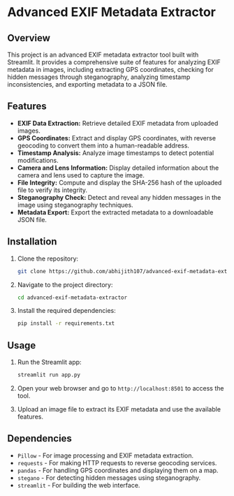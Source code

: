 # Advanced EXIF Metadata Extractor

## Overview

This project is an advanced EXIF metadata extractor tool built with Streamlit. It provides a comprehensive suite of features for analyzing EXIF metadata in images, including extracting GPS coordinates, checking for hidden messages through steganography, analyzing timestamp inconsistencies, and exporting metadata to a JSON file.

## Features

- **EXIF Data Extraction:** Retrieve detailed EXIF metadata from uploaded images.
- **GPS Coordinates:** Extract and display GPS coordinates, with reverse geocoding to convert them into a human-readable address.
- **Timestamp Analysis:** Analyze image timestamps to detect potential modifications.
- **Camera and Lens Information:** Display detailed information about the camera and lens used to capture the image.
- **File Integrity:** Compute and display the SHA-256 hash of the uploaded file to verify its integrity.
- **Steganography Check:** Detect and reveal any hidden messages in the image using steganography techniques.
- **Metadata Export:** Export the extracted metadata to a downloadable JSON file.


## Installation

1. Clone the repository:
    ```bash
    git clone https://github.com/abhijith107/advanced-exif-metadata-extractor.git
    ```

2. Navigate to the project directory:
    ```bash
    cd advanced-exif-metadata-extractor
    ```

3. Install the required dependencies:
    ```bash
    pip install -r requirements.txt
    ```

## Usage

1. Run the Streamlit app:
    ```bash
    streamlit run app.py
    ```

2. Open your web browser and go to `http://localhost:8501` to access the tool.

3. Upload an image file to extract its EXIF metadata and use the available features.

## Dependencies

- `Pillow` - For image processing and EXIF metadata extraction.
- `requests` - For making HTTP requests to reverse geocoding services.
- `pandas` - For handling GPS coordinates and displaying them on a map.
- `stegano` - For detecting hidden messages using steganography.
- `streamlit` - For building the web interface.


